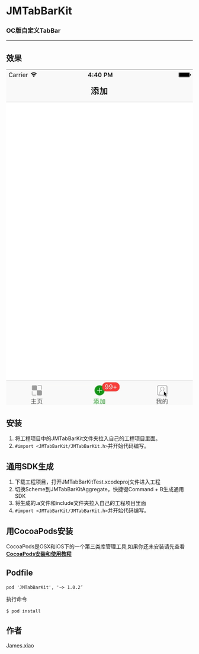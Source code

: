 # JMTabBarKit
### OC版自定义TabBar
---

## 效果
![Alt Text](https://github.com/xiaobs/JMShareSource/raw/master/screenshots/OC/JMTabBarKit/JMTabBarKit.gif)

## 安装
1. 将工程项目中的JMTabBarKit文件夹拉入自己的工程项目里面。
2. ```#import <JMTabBarKit/JMTabBarKit.h>```并开始代码编写。

## 通用SDK生成
1. 下载工程项目，打开JMTabBarKitTest.xcodeproj文件进入工程
2. 切换Scheme到JMTabBarKitAggregate，快捷键Command + B生成通用SDK
3. 将生成的.a文件和include文件夹拉入自己的工程项目里面
4. ```#import <JMTabBarKit/JMTabBarKit.h>```并开始代码编写。

## 用CocoaPods安装
CocoaPods是OSX和iOS下的一个第三类库管理工具,如果你还未安装请先查看[**CocoaPods安装和使用教程**](http://code4app.com/article/cocoapods-install-usage)

## Podfile
```OC
pod 'JMTabBarKit', '~> 1.0.2’
```
执行命令
```OC
$ pod install
```

## 作者
James.xiao
